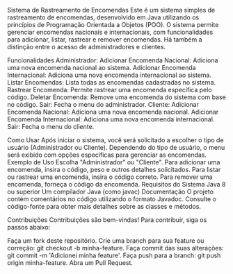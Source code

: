Sistema de Rastreamento de Encomendas
Este é um sistema simples de rastreamento de encomendas, desenvolvido em Java utilizando os princípios de Programação Orientada a Objetos (POO). O sistema permite gerenciar encomendas nacionais e internacionais, com funcionalidades para adicionar, listar, rastrear e remover encomendas. Há também a distinção entre o acesso de administradores e clientes.

Funcionalidades
Administrador:
Adicionar Encomenda Nacional: Adiciona uma nova encomenda nacional ao sistema.
Adicionar Encomenda Internacional: Adiciona uma nova encomenda internacional ao sistema.
Listar Encomendas: Lista todas as encomendas cadastradas no sistema.
Rastrear Encomenda: Permite rastrear uma encomenda específica pelo código.
Deletar Encomenda: Remove uma encomenda do sistema com base no código.
Sair: Fecha o menu do administrador.
Cliente:
Adicionar Encomenda Nacional: Adiciona uma nova encomenda nacional.
Adicionar Encomenda Internacional: Adiciona uma nova encomenda internacional.
Sair: Fecha o menu do cliente.

Como Usar
Após iniciar o sistema, você será solicitado a escolher o tipo de usuário (Administrador ou Cliente).
Dependendo do tipo de usuário, o menu será exibido com opções específicas para gerenciar as encomendas.
Exemplo de Uso
Escolha "Administrador" ou "Cliente".
Para adicionar uma encomenda, insira o código, peso e outros detalhes solicitados.
Para listar ou rastrear uma encomenda, insira o código correto.
Para remover uma encomenda, forneça o código da encomenda.
Requisitos do Sistema
Java 8 ou superior
Um compilador Java (como javac)
Documentação
O projeto contém comentários no código utilizando o formato Javadoc. Consulte o código-fonte para obter mais detalhes sobre as classes e métodos.

Contribuições
Contribuições são bem-vindas! Para contribuir, siga os passos abaixo:

Faça um fork deste repositório.
Crie uma branch para sua feature ou correção: git checkout -b minha-feature.
Faça commit das suas alterações: git commit -m 'Adicionei minha feature'.
Faça push para a branch: git push origin minha-feature.
Abra um Pull Request.
